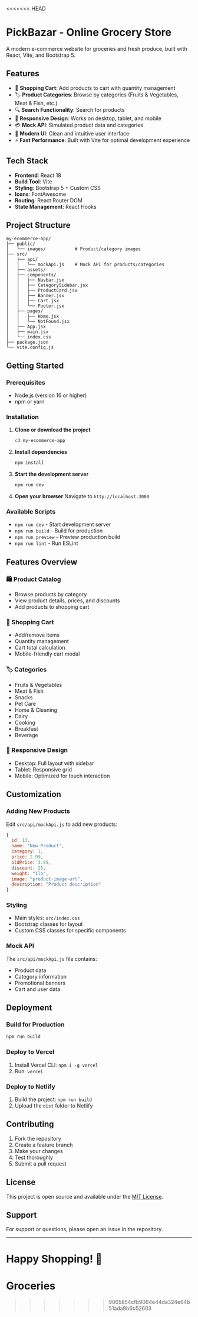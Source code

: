 <<<<<<< HEAD
# PickBazar - Online Grocery Store

A modern e-commerce website for groceries and fresh produce, built with React, Vite, and Bootstrap 5.

## Features

- 🛒 **Shopping Cart**: Add products to cart with quantity management
- 🏷️ **Product Categories**: Browse by categories (Fruits & Vegetables, Meat & Fish, etc.)
- 🔍 **Search Functionality**: Search for products
- 📱 **Responsive Design**: Works on desktop, tablet, and mobile
- 💳 **Mock API**: Simulated product data and categories
- 🎨 **Modern UI**: Clean and intuitive user interface
- ⚡ **Fast Performance**: Built with Vite for optimal development experience

## Tech Stack

- **Frontend**: React 18
- **Build Tool**: Vite
- **Styling**: Bootstrap 5 + Custom CSS
- **Icons**: FontAwesome
- **Routing**: React Router DOM
- **State Management**: React Hooks

## Project Structure

```
my-ecommerce-app/
├── public/
│   └── images/           # Product/category images
├── src/
│   ├── api/
│   │   └── mockApi.js    # Mock API for products/categories
│   ├── assets/
│   ├── components/
│   │   ├── Navbar.jsx
│   │   ├── CategorySidebar.jsx
│   │   ├── ProductCard.jsx
│   │   ├── Banner.jsx
│   │   ├── Cart.jsx
│   │   └── Footer.jsx
│   ├── pages/
│   │   ├── Home.jsx
│   │   └── NotFound.jsx
│   ├── App.jsx
│   ├── main.jsx
│   └── index.css
├── package.json
└── vite.config.js
```

## Getting Started

### Prerequisites

- Node.js (version 16 or higher)
- npm or yarn

### Installation

1. **Clone or download the project**
   ```bash
   cd my-ecommerce-app
   ```

2. **Install dependencies**
   ```bash
   npm install
   ```

3. **Start the development server**
   ```bash
   npm run dev
   ```

4. **Open your browser**
   Navigate to `http://localhost:3000`

### Available Scripts

- `npm run dev` - Start development server
- `npm run build` - Build for production
- `npm run preview` - Preview production build
- `npm run lint` - Run ESLint

## Features Overview

### 🛍️ Product Catalog
- Browse products by category
- View product details, prices, and discounts
- Add products to shopping cart

### 🛒 Shopping Cart
- Add/remove items
- Quantity management
- Cart total calculation
- Mobile-friendly cart modal

### 🏷️ Categories
- Fruits & Vegetables
- Meat & Fish
- Snacks
- Pet Care
- Home & Cleaning
- Dairy
- Cooking
- Breakfast
- Beverage

### 📱 Responsive Design
- Desktop: Full layout with sidebar
- Tablet: Responsive grid
- Mobile: Optimized for touch interaction

## Customization

### Adding New Products
Edit `src/api/mockApi.js` to add new products:

```javascript
{
  id: 13,
  name: "New Product",
  category: 1,
  price: 2.99,
  oldPrice: 3.99,
  discount: 25,
  weight: "1lb",
  image: "product-image-url",
  description: "Product description"
}
```

### Styling
- Main styles: `src/index.css`
- Bootstrap classes for layout
- Custom CSS classes for specific components

### Mock API
The `src/api/mockApi.js` file contains:
- Product data
- Category information
- Promotional banners
- Cart and user data

## Deployment

### Build for Production
```bash
npm run build
```

### Deploy to Vercel
1. Install Vercel CLI: `npm i -g vercel`
2. Run: `vercel`

### Deploy to Netlify
1. Build the project: `npm run build`
2. Upload the `dist` folder to Netlify

## Contributing

1. Fork the repository
2. Create a feature branch
3. Make your changes
4. Test thoroughly
5. Submit a pull request

## License

This project is open source and available under the [MIT License](LICENSE).

## Support

For support or questions, please open an issue in the repository.

---

**Happy Shopping! 🛒**
=======
# Groceries
>>>>>>> 9065854cfb9064e44da324e64b51ada9b6b52603
